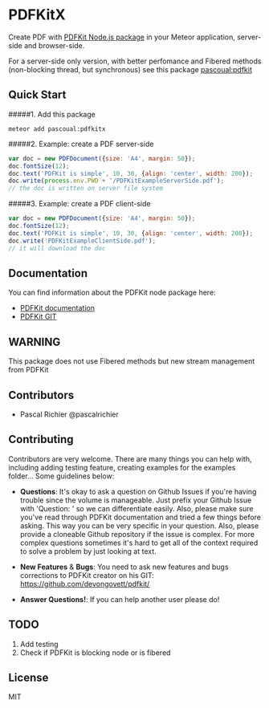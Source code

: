 PDFKitX
============

Create PDF with [PDFKit Node.js package](https://www.npmjs.com/package/pdfkit) in your Meteor application, server-side and browser-side.

For a server-side only version, with better perfomance and Fibered methods
(non-blocking thread, but synchronous) see this package
[pascoual:pdfkit](https://github.com/pascoual/meteor-pdfkit)

## Quick Start
#####1. Add this package
```
meteor add pascoual:pdfkitx
```
#####2. Example: create a PDF server-side
```js
var doc = new PDFDocument({size: 'A4', margin: 50});
doc.fontSize(12);
doc.text('PDFKit is simple', 10, 30, {align: 'center', width: 200});
doc.write(process.env.PWD + '/PDFKitExampleServerSide.pdf');
// the doc is written on server file system
```
#####3. Example: create a PDF client-side
```js
var doc = new PDFDocument({size: 'A4', margin: 50});
doc.fontSize(12);
doc.text('PDFKit is simple', 10, 30, {align: 'center', width: 200});
doc.write('PDFKitExampleClientSide.pdf');
// it will download the doc
```

## Documentation
You can find information about the PDFKit node package here:
* [PDFKit
  documentation](https://github.com/devongovett/pdfkit/docs)
* [PDFKit
  GIT](https://github.com/devongovett/pdfkit/)

## WARNING
This package does not use Fibered methods but new stream management from PDFKit

## Contributors
* Pascal Richier @pascalrichier

## Contributing
Contributors are very welcome. There are many things you can help with,
including adding testing feature, creating examples for the examples folder...
Some guidelines below:

* **Questions**: It's okay to ask a question on Github Issues if you're
  having trouble since the volume is manageable. Just prefix your Github Issue with
  'Question: ' so we can differentiate easily. Also, please make sure you've read through
  PDFKit documentation and tried a few things before asking. This way you can be very
  specific in your question. Also, please provide a cloneable Github repository
  if the issue is complex. For more complex questions sometimes it's hard to get all of the context
  required to solve a problem by just looking at text.

* **New Features** & **Bugs**: You need to ask new features and bugs corrections to PDFKit creator
  on his GIT: https://github.com/devongovett/pdfkit/

* **Answer Questions!**: If you can help another user please do!

## TODO
1. Add testing
2. Check if PDFKit is blocking node or is fibered

## License
MIT

